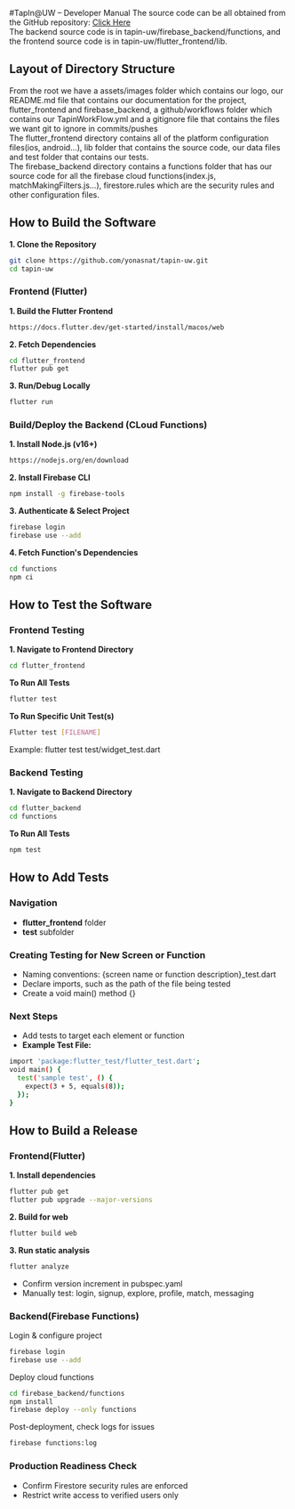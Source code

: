 #TapIn@UW – Developer Manual
The source code can be all obtained from the GitHub repository: [Click Here](https://github.com/yonasnat/tapin-uw) <br /> 
The backend source code is in tapin-uw/firebase_backend/functions, and the frontend source code is in tapin-uw/flutter_frontend/lib.

## Layout of Directory Structure
From the root we have a assets/images folder which contains our logo, our  README.md  file that contains our documentation for the project, flutter_frontend and firebase_backend, a github/workflows folder which contains our TapinWorkFlow.yml and a gitignore file that contains the files we want git to ignore in commits/pushes <br /> 
The flutter_frontend directory contains all of the platform configuration files(ios, android…), lib folder that contains the source code, our data files  and test folder that contains our tests. <br /> 
The firebase_backend directory contains a functions folder that has our source code for all the firebase cloud functions(index.js, matchMakingFilters.js…), firestore.rules which are the security rules and other configuration files.

## How to Build the Software
**1. Clone the Repository**
```bash
git clone https://github.com/yonasnat/tapin-uw.git
cd tapin-uw
```

### Frontend (Flutter)
**1. Build the Flutter Frontend**
```bash
https://docs.flutter.dev/get-started/install/macos/web
```
**2. Fetch Dependencies**
```bash
cd flutter_frontend
flutter pub get
```
**3. Run/Debug Locally**
```bash
flutter run
```

### Build/Deploy the Backend (CLoud Functions)
**1. Install Node.js (v16+)**
```bash
https://nodejs.org/en/download
```
**2. Install Firebase CLI**
```bash
npm install -g firebase-tools
```
**3. Authenticate & Select Project**
```bash
firebase login
firebase use --add
```
**4. Fetch Function's Dependencies**
```bash
cd functions
npm ci
```

## How to Test the Software
### Frontend Testing
**1. Navigate to Frontend Directory**
```bash
cd flutter_frontend
```
**To Run All Tests**
```bash
flutter test
```
**To Run Specific Unit Test(s)**
```bash
Flutter test [FILENAME]
```
Example: flutter test test/widget_test.dart

### Backend Testing
**1. Navigate to Backend Directory**
```bash
cd flutter_backend
cd functions
```
**To Run All Tests**
```bash
npm test
```

## How to Add Tests
### Navigation 
- **flutter_frontend** folder
- **test** subfolder
### Creating Testing for New Screen or Function
- Naming conventions: {screen name or function description}_test.dart
- Declare imports, such as the path of the file being tested
- Create a void main() method {}
### Next Steps
- Add tests to target each element or function
- **Example Test File:**
```bash
import 'package:flutter_test/flutter_test.dart';
void main() {
  test('sample test', () {
    expect(3 + 5, equals(8));
  });
}
```

## How to Build a Release
### Frontend(Flutter)
**1. Install dependencies**
```bash
flutter pub get
flutter pub upgrade --major-versions 
```

**2. Build for web**
```bash
flutter build web
```

**3. Run static analysis**
```bash
flutter analyze
```
- Confirm version increment in pubspec.yaml
- Manually test: login, signup, explore, profile, match, messaging 

### Backend(Firebase Functions)
Login & configure project
```bash
firebase login
firebase use --add
```

Deploy cloud functions
```bash
cd firebase_backend/functions
npm install
firebase deploy --only functions
```

Post-deployment, check logs for issues
```bash
firebase functions:log     
```

### Production Readiness Check
- Confirm Firestore security rules are enforced
- Restrict write access to verified users only


